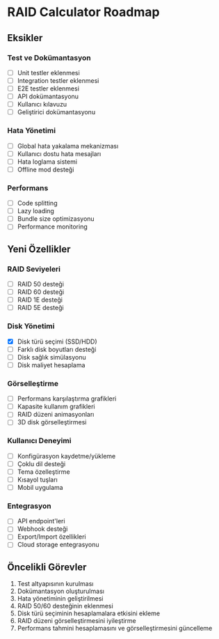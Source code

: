 # RAID Calculator Roadmap

## Eksikler

### Test ve Dokümantasyon
- [ ] Unit testler eklenmesi
- [ ] Integration testler eklenmesi
- [ ] E2E testler eklenmesi
- [ ] API dokümantasyonu
- [ ] Kullanıcı kılavuzu
- [ ] Geliştirici dokümantasyonu

### Hata Yönetimi
- [ ] Global hata yakalama mekanizması
- [ ] Kullanıcı dostu hata mesajları
- [ ] Hata loglama sistemi
- [ ] Offline mod desteği

### Performans
- [ ] Code splitting
- [ ] Lazy loading
- [ ] Bundle size optimizasyonu
- [ ] Performance monitoring

## Yeni Özellikler

### RAID Seviyeleri
- [ ] RAID 50 desteği
- [ ] RAID 60 desteği
- [ ] RAID 1E desteği
- [ ] RAID 5E desteği

### Disk Yönetimi
- [x] Disk türü seçimi (SSD/HDD)
- [ ] Farklı disk boyutları desteği
- [ ] Disk sağlık simülasyonu
- [ ] Disk maliyet hesaplama

### Görselleştirme
- [ ] Performans karşılaştırma grafikleri
- [ ] Kapasite kullanım grafikleri
- [ ] RAID düzeni animasyonları
- [ ] 3D disk görselleştirmesi

### Kullanıcı Deneyimi
- [ ] Konfigürasyon kaydetme/yükleme
- [ ] Çoklu dil desteği
- [ ] Tema özelleştirme
- [ ] Kısayol tuşları
- [ ] Mobil uygulama

### Entegrasyon
- [ ] API endpoint'leri
- [ ] Webhook desteği
- [ ] Export/Import özellikleri
- [ ] Cloud storage entegrasyonu

## Öncelikli Görevler
1. Test altyapısının kurulması
2. Dokümantasyon oluşturulması
3. Hata yönetiminin geliştirilmesi
4. RAID 50/60 desteğinin eklenmesi
5. Disk türü seçiminin hesaplamalara etkisini ekleme
6. RAID düzeni görselleştirmesini iyileştirme
7. Performans tahmini hesaplamasını ve görselleştirmesini güncelleme 